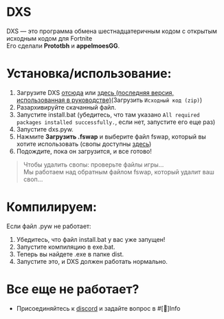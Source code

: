 # DXS

DXS — это программа обмена шестнадцатеричным кодом с открытым исходным кодом для Fortnite<br>
Его сделали **Prototbh** и **appelmoesGG**.

# Установка/использование:
1. Загрузите DXS [отсюда](https://proto-proxy.github.io/proto-proxy-web/) или [здесь (последняя версия, использованная в руководстве)](https://github.com/appelmoesgg/DXS/releases/latest)(Загрузить `Исходный код (zip)`)
2. Разархивируйте скачанный файл.
3. Запустите install.bat (убедитесь, что там указано `All required packages installed successfully.`, если нет, запустите его еще раз)
4. Запустите dxs.pyw.
5. Нажмите **Загрузить .fswap** и выберите файл fswap, который вы хотите использовать (свопы доступны [здесь](https://discord.gg/vkw9wuuX5z))
6. Подождите, пока он загрузится, и все готово!
> Чтобы удалить свопы: проверьте файлы игры...<br>
> Мы работаем над обратным файлом fswap, который удалит ваш своп...

# Компилируем:
Если файл .pyw не работает:
1. Убедитесь, что файл install.bat у вас уже запущен!
2. Запустите компиляцию в exe.bat.
3. Теперь вы найдете .exe в папке dist.
4. Запустите это, и DXS должен работать нормально.

# Все еще не работает?
- Присоединяйтесь к [discord](https://discord.gg/vkw9wuuX5z) и задайте вопрос в #[📖]Info
